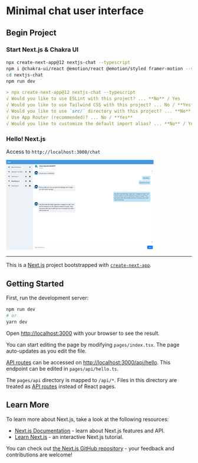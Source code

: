 

# Minimal chat user interface

## Begin Project 

### Start Next.js & Chakra UI

```bash
npx create-next-app@12 nextjs-chat --typescript
npm i @chakra-ui/react @emotion/react @emotion/styled framer-motion --save
cd nextjs-chat
npm run dev
```

```markdown
> npx create-next-app@12 nextjs-chat --typescript
√ Would you like to use ESLint with this project? ... **No** / Yes
√ Would you like to use Tailwind CSS with this project? ... No / **Yes**
√ Would you like to use `src/` directory with this project? ... **No** / Yes
√ Use App Router (recommended)? ... No / **Yes**
√ Would you like to customize the default import alias? ... **No** / Yes
```

### Hello! Next.js 

Access to `http://localhost:3000/chat`

<img src="docs/main_screen.png" width="400"/>

---

This is a [Next.js](https://nextjs.org/) project bootstrapped with [`create-next-app`](https://github.com/vercel/next.js/tree/canary/packages/create-next-app).

## Getting Started

First, run the development server:

```bash
npm run dev
# or
yarn dev
```

Open [http://localhost:3000](http://localhost:3000) with your browser to see the result.

You can start editing the page by modifying `pages/index.tsx`. The page auto-updates as you edit the file.

[API routes](https://nextjs.org/docs/api-routes/introduction) can be accessed on [http://localhost:3000/api/hello](http://localhost:3000/api/hello). This endpoint can be edited in `pages/api/hello.ts`.

The `pages/api` directory is mapped to `/api/*`. Files in this directory are treated as [API routes](https://nextjs.org/docs/api-routes/introduction) instead of React pages.

## Learn More

To learn more about Next.js, take a look at the following resources:

- [Next.js Documentation](https://nextjs.org/docs) - learn about Next.js features and API.
- [Learn Next.js](https://nextjs.org/learn) - an interactive Next.js tutorial.

You can check out [the Next.js GitHub repository](https://github.com/vercel/next.js/) - your feedback and contributions are welcome!
